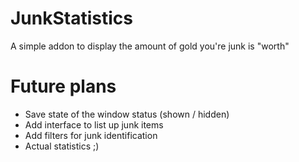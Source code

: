 # JunkStatistics
A simple addon to display the amount of gold you're junk is "worth"

# Future plans
 - Save state of the window status (shown / hidden)
 - Add interface to list up junk items
 - Add filters for junk identification
 - Actual statistics ;)
